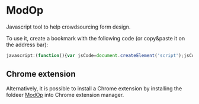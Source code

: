 # ModOp
Javascript tool to help crowdsourcing form design. 

To use it, create a bookmark with the following code (or copy&paste it on the address bar):
```javascript
javascript:(function(){var jsCode=document.createElement('script');jsCode.setAttribute('src','https://raw.githubusercontent.com/AlessandroChecco/ModOp/master/ModOp.js');document.body.appendChild(jsCode);}());
```

## Chrome extension
Alternatively, it is possible to install a Chrome extension by installing the foldeer [ModOp](ModOp) into Chrome extension manager.
